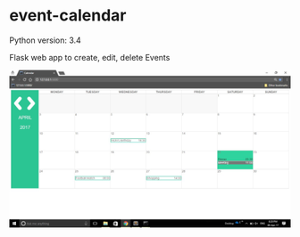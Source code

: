 # event-calendar

Python version: 3.4

Flask web app to create, edit, delete Events

![alt tag](https://github.com/1995rishi/event-calendar/blob/master/screenshots/ss4.jpg)
